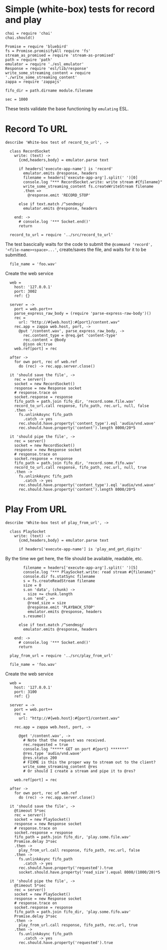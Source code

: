 Simple (white-box) tests for record and play
============================================

    chai = require 'chai'
    chai.should()

    Promise = require 'bluebird'
    fs = Promise.promisifyAll require 'fs'
    stream_as_promised = require 'stream-as-promised'
    path = require 'path'
    emulator = require './esl_emulator'
    Response = require 'esl/lib/response'
    write_some_streaming_content = require './write_some_streaming_content'
    zappa = require 'zappajs'

    fifo_dir = path.dirname module.filename

    sec = 1000

These tests validate the base functioning by `emulating` ESL.

Record To URL
=============

    describe 'White-box test of record_to_url', ->

      class RecordSocket
        write: (text) ->
          {cmd,headers,body} = emulator.parse text

          if headers['execute-app-name'] is 'record'
            emulator.emits @response, headers
            filename = headers['execute-app-arg'].split(' ')[0]
            console.log "*** RecordSocket.write: write stream #{filename}"
            write_some_streaming_content fs.createWriteStream filename
            .then =>
              @response.emit 'RECORD_STOP'

          else if text.match /^sendmsg/
            emulator.emits @response, headers

        end: ->
          # console.log '*** Socket.end()'
          return

      record_to_url = require '../src/record_to_url'

The test bascically waits for the code to submit the `@command 'record', '<file-name><space>...'`, create/saves the file, and waits for it to be submitted.

      file_name = 'foo.wav'

Create the web service

      web =
        host: '127.0.0.1'
        port: 3002
        ref: {}

      server = ->
        port = web.port++
        parse_express_raw_body = (require 'parse-express-raw-body')()
        rec =
          url: "http://#{web.host}:#{port}/content.wav"
        rec.app = zappa web.host, port, ->
          @put '/content.wav', parse_express_raw_body, ->
            rec.content_type = @req.get 'content-type'
            rec.content = @body
            @json ok:true
        web.ref[port] = rec

      after ->
        for own port, rec of web.ref
          do (rec) -> rec.app.server.close()

      it 'should save the file', ->
        rec = server()
        socket = new RecordSocket()
        response = new Response socket
        # response.trace on
        socket.response = response
        fifo_path = path.join fifo_dir, 'record.some.file.wav'
        record_to_url.call response, fifo_path, rec.url, null, false
        .then ->
          fs.unlinkAsync fifo_path
            .catch -> yes
          rec.should.have.property('content_type').eql 'audio/vnd.wave'
          rec.should.have.property('content').length 8000/20*5

      it 'should pipe the file', ->
        rec = server()
        socket = new RecordSocket()
        response = new Response socket
        # response.trace on
        socket.response = response
        fifo_path = path.join fifo_dir, 'record.some.fifo.wav'
        record_to_url.call response, fifo_path, rec.url, null, true
        .then ->
          fs.unlinkAsync fifo_path
            .catch -> yes
          rec.should.have.property('content_type').eql 'audio/vnd.wave'
          rec.should.have.property('content').length 8000/20*5

Play From URL
=============

    describe 'White-box test of play_from_url', ->

      class PlaySocket
        write: (text) ->
          {cmd,headers,body} = emulator.parse text

          if headers['execute-app-name'] is 'play_and_get_digits'

By the time we get here, the file should be available, readable, etc.

            filename = headers['execute-app-arg'].split(' ')[5]
            console.log "*** PlaySocket.write: read stream #{filename}"
            console.dir fs.statSync filename
            s = fs.createReadStream filename
            size = 0
            s.on 'data', (chunk) ->
              size += chunk.length
            s.on 'end', =>
              @read_size = size
              @response.emit 'PLAYBACK_STOP'
              emulator.emits @response, headers
            s.resume()

          else if text.match /^sendmsg/
            emulator.emits @response, headers

        end: ->
          # console.log '*** Socket.end()'
          return

      play_from_url = require '../src/play_from_url'

      file_name = 'foo.wav'

Create the web service

      web =
        host: '127.0.0.1'
        port: 3100
        ref: {}

      server = ->
        port = web.port++
        rec =
          url: "http://#{web.host}:#{port}/content.wav"

        rec.app = zappa web.host, port, ->

          @get '/content.wav', ->
            # Note that the request was received.
            rec.requested = true
            console.log "***** GET on port #{port} *******"
            @res.type 'audio/vnd.wave'
            @res.status 200
            # FIXME is this the proper way to stream out to the client?
            write_some_streaming_content @res
            # Or should I create a stream and pipe it to @res?

        web.ref[port] = rec

      after ->
        for own port, rec of web.ref
          do (rec) -> rec.app.server.close()

      it 'should save the file', ->
        @timeout 5*sec
        rec = server()
        socket = new PlaySocket()
        response = new Response socket
        # response.trace on
        socket.response = response
        fifo_path = path.join fifo_dir, 'play.some.file.wav'
        Promise.delay 3*sec
        .then ->
          play_from_url.call response, fifo_path, rec.url, false
        .then ->
          fs.unlinkAsync fifo_path
            .catch -> yes
          rec.should.have.property('requested').true
          socket.should.have.property('read_size').equal 8000/(1000/20)*5

      it 'should pipe the file', ->
        @timeout 5*sec
        rec = server()
        socket = new PlaySocket()
        response = new Response socket
        # response.trace on
        socket.response = response
        fifo_path = path.join fifo_dir, 'play.some.fifo.wav'
        Promise.delay 3*sec
        .then ->
          play_from_url.call response, fifo_path, rec.url, true
        .then ->
          fs.unlinkAsync fifo_path
            .catch -> yes
          rec.should.have.property('requested').true
